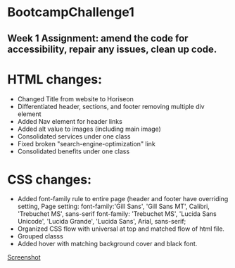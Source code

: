 # BootcampChallenge1
## Week 1 Assignment: amend the code for accessibility, repair any issues, clean up code.

# HTML changes:
 * Changed Title from website to Horiseon <!-- Changed <title>website</title> -->
 * Differentiated header, sections, and footer removing multiple div element
 * Added Nav element for header links
 * Added alt value to images (including main image)
 * Consolidated services under one class
 * Fixed broken "search-engine-optimization" link
 * Consolidated benefits under one class

# CSS changes:
 * Added font-family rule to entire page (header and footer have overriding setting, 
 Page setting: font-family:'Gill Sans', 'Gill Sans MT', Calibri, 'Trebuchet MS', sans-serif font-family: 'Trebuchet MS', 'Lucida Sans Unicode', 'Lucida Grande', 'Lucida Sans', Arial, sans-serif;
 * Organized CSS flow with universal at top and matched flow of html file.
 * Grouped classs
 * Added hover with matching background cover and black font.    

[Screenshot](urban-octo-telegram-main%5CScreenshot%20)